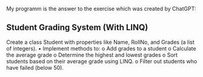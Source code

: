 My programm is the answer to the exercise which was created by ChatGPT:

## Student Grading System (With LINQ) ##
Create a class Student with properties like Name, RollNo, and Grades (a list of integers).
•	Implement methods to:
o	Add grades to a student
o	Calculate the average grade
o	Determine the highest and lowest grades
o	Sort students based on their average grade using LINQ.
o	Filter out students who have failed (below 50).
